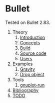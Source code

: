 # Bullet

Tested on Bullet 2.83.

1.  Theory
    1.  [Introduction](introduction.md)
    1.  [Concepts](concepts.md)
    1.  [Build](build.md)
    1.  [Source code](source-code.md)
    1.  [Users](users.md)
1.  Examples
    1.  [Gravity](gravity.cpp)
    1.  [Drop object](drop_object.cpp)
1.  Tools
    1. 	[gnuplot-run](gnuplot-run)
1. 	[Bibliography](gnuplot-run)
1.  [TODO](TODO.md)
